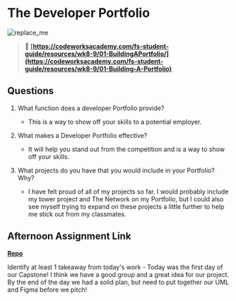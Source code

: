 # The Developer Portfolio

![replace_me](https://codeworks.blob.core.windows.net/public/assets/img/illustrations/placeholder.svg)

> **📖 [https://codeworksacademy.com/fs-student-guide/resources/wk8-9/01-BuildingAPortfolio/](https://codeworksacademy.com/fs-student-guide/resources/wk8-9/01-Building-A-Portfolio)**

## Questions

1. What function does a developer Portfolio provide?
    - This is a way to show off your skills to a potential employer.

2. What makes a Developer Portfolio effective?
    - It will help you stand out from the competition and is a way to show off your skills. 

3. What projects do you have that you would include in your Portfolio? Why?
    - I have felt proud of all of my projects so far. I would probably include my tower project and The Network on my Portfolio, but I could also see myself trying to expand on these projects a little further to help me stick out from my classmates. 

## Afternoon Assignment Link

**[Repo](https://github.com/smithtaylord/page-turn-dot-book)**

Identify at least 1 takeaway from today's work
     - Today was the first day of our Capstone! I think we have a good group and a great idea for our project. By the end of the day we had a solid plan, but need to put together our UML and Figma before we pitch!
